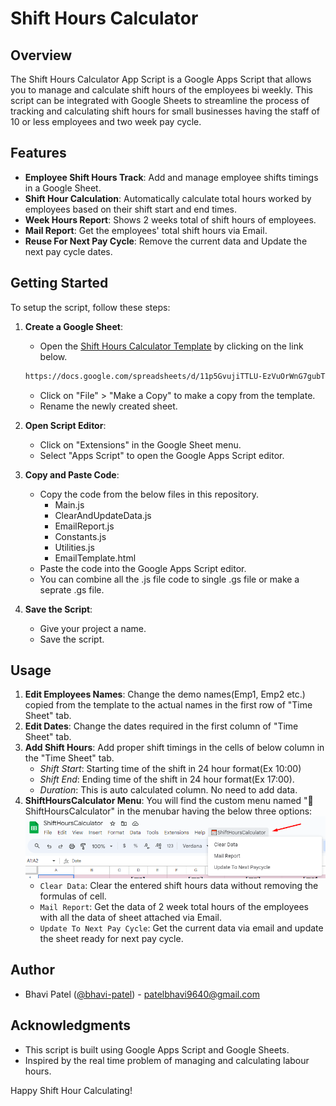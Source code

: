 # Shift Hours Calculator

## Overview

The Shift Hours Calculator App Script is a Google Apps Script that allows you to manage and calculate shift hours of the employees bi weekly. This script can be integrated with Google Sheets to streamline the process of tracking and calculating shift hours for small businesses having the staff of 10 or less employees and two week pay cycle.

## Features

- **Employee Shift Hours Track**: Add and manage employee shifts timings in a Google Sheet.
- **Shift Hour Calculation**: Automatically calculate total hours worked by employees based on their shift start and end times.
- **Week Hours Report**: Shows 2 weeks total of shift hours of employees.
- **Mail Report**: Get the employees' total shift hours via Email.
- **Reuse For Next Pay Cycle**: Remove the current data and Update the next pay cycle dates.

## Getting Started

To setup the script, follow these steps:

1. **Create a Google Sheet**:
    - Open the [Shift Hours Calculator Template](https://docs.google.com/spreadsheets/d/11p5GvujiTTLU-EzVuOrWnG7gubT6bdhw4cIMjfTtxA0/edit?usp=sharing) by clicking on the link below.
    ```sh
    https://docs.google.com/spreadsheets/d/11p5GvujiTTLU-EzVuOrWnG7gubT6bdhw4cIMjfTtxA0/edit?usp=sharing
    ```
    - Click on "File" > "Make a Copy" to make a copy from the template.
    - Rename the newly created sheet.
    
2. **Open Script Editor**:
    - Click on "Extensions" in the Google Sheet menu.
    - Select "Apps Script" to open the Google Apps Script editor.

3. **Copy and Paste Code**:
    - Copy the code from the below files in this repository.
        - Main.js
        - ClearAndUpdateData.js
        - EmailReport.js
        - Constants.js
        - Utilities.js
        - EmailTemplate.html
    - Paste the code into the Google Apps Script editor.
    - You can combine all the .js file code to single .gs file or make a seprate .gs file.
    
4. **Save the Script**:
    - Give your project a name.
    - Save the script.

## Usage
1. **Edit Employees Names**: Change the demo names(Emp1, Emp2 etc.) copied from the template to the actual names in the first row of "Time Sheet" tab.
2. **Edit Dates**: Change the dates required in the first column of "Time Sheet" tab.
3. **Add Shift Hours**: Add proper shift timings in the cells of below column in the "Time Sheet" tab.
    - *Shift Start*: Starting time of the shift in 24 hour format(Ex 10:00)
    - *Shift End*: Ending time of the shift in 24 hour format(Ex 17:00).
    - *Duration*: This is auto calculated column. No need to add data.    
4. **ShiftHoursCalculator Menu**: You will find the custom menu named "📅ShiftHoursCalculator" in the menubar having the below three options:
![ShiftHoursCalculatorMenu](image-5.png)
    - `Clear Data`: Clear the entered shift hours data without removing the formulas of cell.
    - `Mail Report`: Get the data of 2 week total hours of the employees with all the data of sheet attached via Email.
    - `Update To Next Pay Cycle`: Get the current data via email and update the sheet ready for next pay cycle.

## Author

- Bhavi Patel ([@bhavi-patel](https://github.com/bhavi-patel)) - [patelbhavi9640@gmail.com](mailto:patelbhavi9640@gmail.com)

## Acknowledgments

- This script is built using Google Apps Script and Google Sheets.
- Inspired by the real time problem of managing and calculating labour hours.

Happy Shift Hour Calculating!
